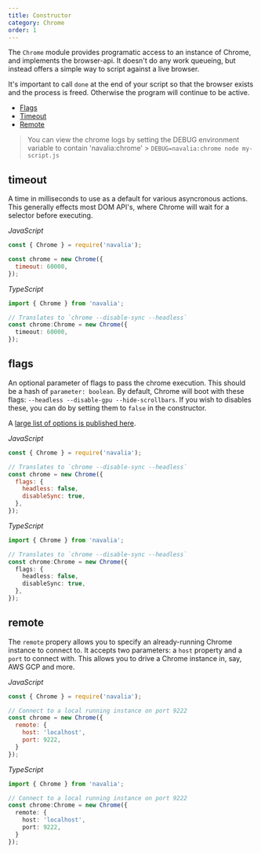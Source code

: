 ```yaml
---
title: Constructor
category: Chrome
order: 1
---
```


The `Chrome` module provides programatic access to an instance of Chrome, and implements the browser-api. It doesn't do any work queueing, but instead offers a simple way to script against a live browser.

It's important to call `done` at the end of your script so that the browser exists and the process is freed. Otherwise the program will continue to be active.

- [Flags](#flags)
- [Timeout](#timeout)
- [Remote](#remote)

> You can view the chrome logs by setting the DEBUG environment variable to contain 'navalia:chrome' > `DEBUG=navalia:chrome node my-script.js`

## timeout

A time in milliseconds to use as a default for various asyncronous actions. This generally effects most DOM API's, where Chrome will wait for a selector before executing.

*JavaScript*
```js
const { Chrome } = require('navalia');

const chrome = new Chrome({
  timeout: 60000,
});
```

*TypeScript*
```ts
import { Chrome } from 'navalia';

// Translates to `chrome --disable-sync --headless`
const chrome:Chrome = new Chrome({
  timeout: 60000,
});
```

## flags

An optional parameter of flags to pass the chrome execution. This should be a hash of `parameter: boolean`. By default, Chrome will boot with these flags: `--headless --disable-gpu --hide-scrollbars`. If you wish to disables these, you can do by setting them to `false` in the constructor.

A [large list of options is published here](https://peter.sh/experiments/chromium-command-line-switches/).

*JavaScript*
```js
const { Chrome } = require('navalia');

// Translates to `chrome --disable-sync --headless`
const chrome = new Chrome({
  flags: {
    headless: false,
    disableSync: true,
  },
});
```

*TypeScript*
```ts
import { Chrome } from 'navalia';

// Translates to `chrome --disable-sync --headless`
const chrome:Chrome = new Chrome({
  flags: {
    headless: false,
    disableSync: true,
  },
});
```

## remote

The `remote` propery allows you to specify an already-running Chrome instance to connect to. It accepts two parameters: a `host` property and a `port` to connect with. This allows you to drive a Chrome instance in, say, AWS GCP and more.

*JavaScript*
```js
const { Chrome } = require('navalia');

// Connect to a local running instance on port 9222
const chrome = new Chrome({
  remote: {
    host: 'localhost',
    port: 9222,
  }
});
```

*TypeScript*
```ts
import { Chrome } from 'navalia';

// Connect to a local running instance on port 9222
const chrome:Chrome = new Chrome({
  remote: {
    host: 'localhost',
    port: 9222,
  }
});
```
